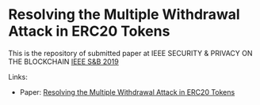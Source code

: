 # Resolving the Multiple Withdrawal Attack in ERC20 Tokens

This is the repository of submitted paper at IEEE SECURITY & PRIVACY ON THE BLOCKCHAIN [IEEE S&B 2019](https://blockchain.kcl.ac.uk/ieee-sb2019/)

Links:
- Paper: [Resolving the Multiple Withdrawal Attack in ERC20 Tokens](/erc20-multiple-withdrawal-attack/erc20-multiple-withdrawal-attack.pdf)
